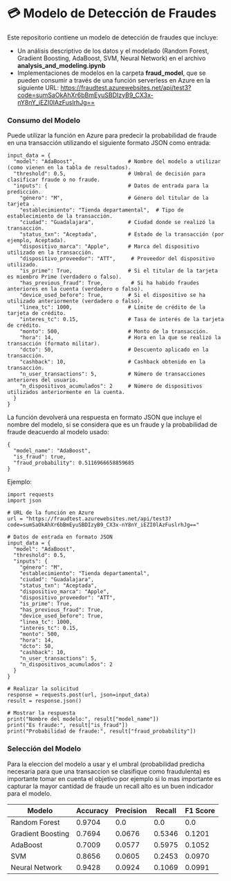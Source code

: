 #  :credit_card: Modelo de Detección de Fraudes 

Este repositorio contiene un modelo de detección de fraudes que incluye:
- Un análisis descriptivo de los datos y el modelado (Random Forest, Gradient Boosting, AdaBoost, SVM, Neural Network) en el archivo **analysis_and_modeling.ipynb** 
- Implementaciones de modelos en la carpeta **fraud_model**, que se pueden consumir a través de una función serverless en Azure en la siguiente URL: https://fraudtest.azurewebsites.net/api/test3?code=sumSaOkAhXr6bBmEyuSBDIzyB9_CX3x-nY8nY_iEZI0lAzFuslrhJg==

### Consumo del Modelo

Puede utilizar la función en Azure para predecir la probabilidad de fraude en una transacción utilizando el siguiente formato JSON como entrada:


```
input_data = {
  "model": "AdaBoost",                 # Nombre del modelo a utilizar (como vienen en la tabla de resultados).
  "threshold": 0.5,                    # Umbral de decisión para clasificar fraude o no fraude.
  "inputs": {                          # Datos de entrada para la predicción.
    "género": "M",                     # Género del titular de la tarjeta .
    "establecimiento": "Tienda departamental",  # Tipo de establecimiento de la transacción.
    "ciudad": "Guadalajara",           # Ciudad donde se realizó la transacción.
    "status_txn": "Aceptada",          # Estado de la transacción (por ejemplo, Aceptada).
    "dispositivo_marca": "Apple",      # Marca del dispositivo utilizado en la transacción.
    "dispositivo_proveedor": "ATT",     # Proveedor del dispositivo utilizado.
    "is_prime": True,                  # Si el titular de la tarjeta es miembro Prime (verdadero o falso).
    "has_previous_fraud": True,         # Si ha habido fraudes anteriores en la cuenta (verdadero o falso).
    "device_used_before": True,        # Si el dispositivo se ha utilizado anteriormente (verdadero o falso).
    "linea_tc": 1000,                  # Límite de crédito de la tarjeta de crédito.
    "interes_tc": 0.15,                # Tasa de interés de la tarjeta de crédito.
    "monto": 500,                      # Monto de la transacción.
    "hora": 14,                        # Hora en la que se realizó la transacción (formato militar).
    "dcto": 50,                        # Descuento aplicado en la transacción.
    "cashback": 10,                    # Cashback obtenido en la transacción.
    "n_user_transactions": 5,          # Número de transacciones anteriores del usuario.
    "n_dispositivos_acumulados": 2     # Número de dispositivos utilizados anteriormente en la cuenta.
  }
}

```
La función devolverá una respuesta en formato JSON que incluye el nombre del modelo, si se considera que es un fraude y la probabilidad de fraude deacuerdo al modelo usado:

```
{
  "model_name": "AdaBoost",
  "is_fraud": true,
  "fraud_probability": 0.5116966658859685
}
```

Ejemplo:
```
import requests
import json

# URL de la función en Azure
url = "https://fraudtest.azurewebsites.net/api/test3?code=sumSaOkAhXr6bBmEyuSBDIzyB9_CX3x-nY8nY_iEZI0lAzFuslrhJg=="

# Datos de entrada en formato JSON
input_data = {
  "model": "AdaBoost",
  "threshold": 0.5,
  "inputs": {
    "género": "M",
    "establecimiento": "Tienda departamental",
    "ciudad": "Guadalajara",
    "status_txn": "Aceptada",
    "dispositivo_marca": "Apple",
    "dispositivo_proveedor": "ATT",
    "is_prime": True,
    "has_previous_fraud": True,
    "device_used_before": True,
    "linea_tc": 1000,
    "interes_tc": 0.15,
    "monto": 500,
    "hora": 14,
    "dcto": 50,
    "cashback": 10,
    "n_user_transactions": 5,
    "n_dispositivos_acumulados": 2
  }
}

# Realizar la solicitud 
response = requests.post(url, json=input_data)
result = response.json()

# Mostrar la respuesta
print("Nombre del modelo:", result["model_name"])
print("Es fraude:", result["is_fraud"])
print("Probabilidad de fraude:", result["fraud_probability"])
```

### Selección del Modelo

Para la eleccion del modelo a usar y el umbral (probabilidad predicha necesaria para que una transaccion se clasifique como fraudulenta) es importante tomar en cuenta el objetivo por ejemplo si lo mas importante es capturar la mayor cantidad de fraude un recall alto es un buen indicador para el modelo.


| Modelo | Accuracy | Precision | Recall | F1 Score |
|---|---|---|---|---|
| Random Forest | 0.9704 | 0.0 | 0.0 | 0.0 | 
| Gradient Boosting | 0.7694 | 0.0676 | 0.5346 | 0.1201 | 
| AdaBoost | 0.7009 | 0.0577 | 0.5975 | 0.1052 | 
| SVM | 0.8656 | 0.0605 | 0.2453 | 0.0970 | 
| Neural Network | 0.9428 | 0.0924 | 0.1069 | 0.0991 | 








